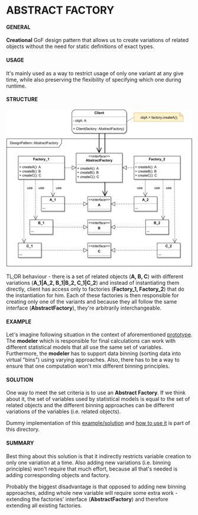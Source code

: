 # ABSTRACT FACTORY

#### GENERAL

**Creational** GoF design pattern that allows us to create variations of related objects without the
need for static definitions of exact types.

#### USAGE

It's mainly used as a way to restrict usage of only one variant at any give time, while also preserving
the flexibility of specifying which one during runtime.

#### STRUCTURE

![abstract-factory](AbstractFactory.svg)

TL;DR behaviour - there is a set of related objects (**A, B, C**) with different variations (**A_1|A_2, B_1|B_2, C_1|C_2**)
and instead of instantiating them directly, client has access only to factories (**Factory_1, Factory_2**) that do the 
instantiation for him. Each of these factories is then responsible for creating only one of the variants and because
they all follow the same interface (**AbstractFactory**), they're arbitrarily interchangeable.

#### EXAMPLE

Let's imagine following situation in the context of aforementioned [prototype](../README.md#prototype). The **modeler**
which is responsible for final calculations can work with different statistical models that all use the same set of
variables. Furthermore, the **modeler** has to support data binning (sorting data into virtual "bins") using varying 
approaches. Also, there has to be a way to ensure that one computation won't mix different binning principles.

#### SOLUTION

One way to meet the set criteria is to use an **Abstract Factory**. If we think about it, the set of variables used by
statistical models is equal to the set of related objects and the different binning approaches can be different 
variations of the variables (i.e. related objects). 

Dummy implementation of this [example/solution](src) and [how to use it](main.cpp) is part of this directory.

#### SUMMARY

Best thing about this solution is that it indirectly restricts variable creation to only one variation at a time.
Also adding new variations (i.e. binning principles) won't require that much effort, because all that's needed is
adding corresponding objects and factory.

Probably the biggest disadvantage is that opposed to adding new binning approaches, adding whole new variable will 
require some extra work - extending the factories' interface (**AbstractFactory**) and therefore extending all 
existing factories.
